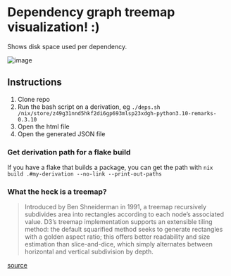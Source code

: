 # Dependency graph treemap visualization! :)

Shows disk space used per dependency.

![image](https://github.com/user-attachments/assets/0d931c01-df08-405a-b7ef-5485df7d2901)

## Instructions

1. Clone repo
2. Run the bash script on a derivation, eg `./deps.sh /nix/store/z49g31nnd5hkf2di6gp693mlsp23xdgh-python3.10-remarks-0.3.10`
3. Open the html file
4. Open the generated JSON file

### Get derivation path for a flake build

If you have a flake that builds a package, you can get the path with `nix build .#my-derivation --no-link --print-out-paths`

### What the heck is a treemap?

> Introduced by Ben Shneiderman in 1991, a treemap recursively subdivides area into rectangles according to each node’s associated value. D3’s treemap implementation supports an extensible tiling method: the default squarified method seeks to generate rectangles with a golden aspect ratio; this offers better readability and size estimation than slice-and-dice, which simply alternates between horizontal and vertical subdivision by depth.

[source](https://d3js.org/d3-hierarchy/treemap)
